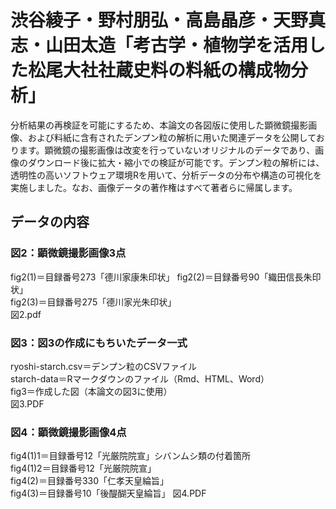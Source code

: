 # **渋谷綾子・野村朋弘・高島晶彦・天野真志・山田太造「考古学・植物学を活用した松尾大社社蔵史料の料紙の構成物分析」**  
分析結果の再検証を可能にするため、本論文の各図版に使用した顕微鏡撮影画像、および料紙に含有されたデンプン粒の解析に用いた関連データを公開しております。顕微鏡の撮影画像は改変を行っていないオリジナルのデータであり、画像のダウンロード後に拡大・縮小での検証が可能です。デンプン粒の解析には、透明性の高いソフトウェア環境Rを用いて、分析データの分布や構造の可視化を実施しました。なお、画像データの著作権はすべて著者らに帰属します。  

## データの内容

### 図2：顕微鏡撮影画像3点  
fig2(1)＝目録番号273「德川家康朱印状」
fig2(2)＝目録番号90「織田信長朱印状」  
fig2(3)＝目録番号275「德川家光朱印状」  
図2.pdf  

### 図3：図3の作成にもちいたデータ一式  
ryoshi-starch.csv＝デンプン粒のCSVファイル  
starch-data＝Rマークダウンのファイル（Rmd、HTML、Word）  
fig3＝作成した図（本論文の図3に使用）  
図3.PDF  

### 図4：顕微鏡撮影画像4点  
fig4(1)1＝目録番号12「光厳院院宣」シバンムシ類の付着箇所  
fig4(1)2＝目録番号12「光厳院院宣」  
fig4(2)＝目録番号330「仁孝天皇綸旨」  
fig4(3)＝目録番号10「後醍醐天皇綸旨」
図4.PDF

